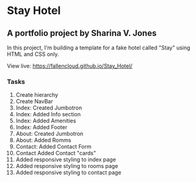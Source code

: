 # Stay Hotel

## A portfolio project by Sharina V. Jones

In this project, I'm building a template for a fake hotel called "Stay" using HTML and CSS only.

View live: https://fallencloud.github.io/Stay_Hotel/

### Tasks

1. Create hierarchy
2. Create NavBar
3. Index: Created Jumbotron
4. Index: Added Info section
5. Index: Added Amenities
6. Index: Added Footer
7. About: Created Jumbotron
8. About: Added Romms
9. Contact: Added Contact Form
10. Contact Added Contact "cards"
11. Added responsive styling to index page
12. Added responsive styling to rooms page
13. Added responsive styling to contact page
